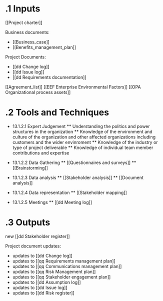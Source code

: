 # .1 Inputs
[[Project charter]]

 Business documents:
* [[Business_case]]
* [[Benefits_management_plan]]

Project Documents:
* [[dd Change log]]
* [[dd Issue log]]
* [[dd Requirements documentation]]

[[Agreement_list]]
[[EEF Enterprise Environmental Factors]]
[[OPA Organizational process assets]]

# .2 Tools and Techniques
* 13.1.2.1 Expert Judgement
** Understanding the politics and power structures in the organization
** Knowledge of the environment and culture of the organization and other affected organizations including customers and the wider envinroment
** Knowledge of the industry or type of project deliverable
** Knowledge of individual team member contributions and expertise

* 13.1.2.2 Data Gathering
** [[Questionnaires and surveys]]
** [[Brainstorming]]
* 13.1.2.3 Data analysis
** [[Stakeholder analysis]]
** [[Document analysis]]
* 13.1.2.4 Data representation
** [[Stakeholder mapping]]
* 13.1.2.5 Meetings
** [[dd Meeting log]]

# .3 Outputs
new [[dd Stakeholder register]]

Project document updates:
* updates to [[dd Change log]]
* updates to [[qq Requirements management plan]]
* updates to [[qq Communications management plan]]
* updates to [[qq Risk Management plan]]
* updates to [[qq Stakeholder engagement plan]]
* updates to [[dd Assumption log]]
* updates to [[dd Issue log]]
* updates to [[dd Risk register]]





